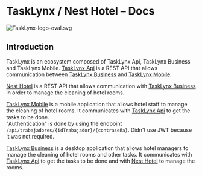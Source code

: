 [MiguelColl]: https://github.com/MiguelColl

[LtVish]: https://github.com/LtVish

[DanielAlmazan]: https://github.com/DanielAlmazan

[Nest Hotel]: https://github.com/DanielAlmazan/hotel-nest

[TaskLynx Business]: https://github.com/DanielAlmazan/TaskLynx-JavaFX

[TaskLynx API]: https://github.com/DanielAlmazan/TaskLynx-SpringBoot

[TaskLynx Mobile]: https://github.com/DanielAlmazan/TaskLynx-Mobile

# TaskLynx / Nest Hotel – Docs

![TaskLynx-logo-oval.svg](TaskLynx-logo-oval.svg)

## Introduction

TaskLynx is an ecosystem composed of TaskLynx Api, TaskLynx Business and TaskLynx Mobile.
[TaskLynx Api] is a REST API that allows communication between [TaskLynx Business] and [TaskLynx Mobile].

[Nest Hotel] is a REST API that allows communication with [TaskLynx Business] in order to manage
the cleaning of hotel rooms.

[TaskLynx Mobile] is a mobile application that allows hotel staff to manage the cleaning of hotel rooms.
It communicates with [TaskLynx Api] to get the tasks to be done.  
"Authentication" is done by using the endpoint `/api/trabajadores/{idTrabajador}/{contraseña}`. Didn't use JWT
because it was not required.

[TaskLynx Business] is a desktop application that allows hotel managers to manage the cleaning of hotel rooms and other
tasks. It communicates with [TaskLynx Api] to get the tasks to be done and with [Nest Hotel] to manage the rooms.
